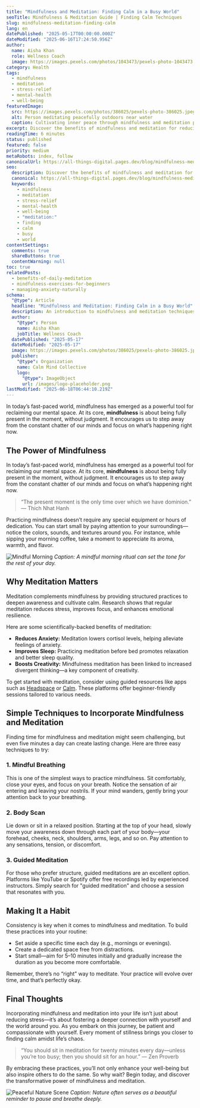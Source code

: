 ```yaml
---
title: "Mindfulness and Meditation: Finding Calm in a Busy World"
seoTitle: Mindfulness & Meditation Guide | Finding Calm Techniques
slug: mindfulness-meditation-finding-calm
lang: en
datePublished: "2025-05-17T00:00:00.000Z"
dateModified: "2025-06-16T17:24:50.956Z"
author:
  name: Aisha Khan
  role: Wellness Coach
  image: https://images.pexels.com/photos/1043473/pexels-photo-1043473.jpeg?auto=compress&cs=tinysrgb&w=1260&h=750&dpr=2
category: Health
tags:
  - mindfulness
  - meditation
  - stress-relief
  - mental-health
  - well-being
featuredImage:
  src: https://images.pexels.com/photos/386025/pexels-photo-386025.jpeg?auto=compress&cs=tinysrgb&w=1260&h=750&dpr=2
  alt: Person meditating peacefully outdoors near water
  caption: Cultivating inner peace through mindfulness and meditation practices.
excerpt: Discover the benefits of mindfulness and meditation for reducing stress and enhancing mental clarity. Learn simple techniques to incorporate these practices into your daily life.
readingTime: 6 minutes
status: published
featured: false
priority: medium
metaRobots: index, follow
canonicalUrl: https://all-things-digital.pages.dev/blog/mindfulness-meditation-finding-calm
seo:
  description: Discover the benefits of mindfulness and meditation for reducing stress and enhancing mental clarity. Learn simple techniques to incorporate these practices ...
  canonical: https://all-things-digital.pages.dev/blog/mindfulness-meditation-finding-calm
  keywords:
    - mindfulness
    - meditation
    - stress-relief
    - mental-health
    - well-being
    - "meditation:"
    - finding
    - calm
    - busy
    - world
contentSettings:
  comments: true
  shareButtons: true
  contentWarning: null
toc: true
relatedPosts:
  - benefits-of-daily-meditation
  - mindfulness-exercises-for-beginners
  - managing-anxiety-naturally
schema:
  "@type": Article
  headline: "Mindfulness and Meditation: Finding Calm in a Busy World"
  description: An introduction to mindfulness and meditation techniques for stress reduction and improved well-being.
  author:
    "@type": Person
    name: Aisha Khan
    jobTitle: Wellness Coach
  datePublished: "2025-05-17"
  dateModified: "2025-05-17"
  image: https://images.pexels.com/photos/386025/pexels-photo-386025.jpeg?auto=compress&cs=tinysrgb&w=1260&h=750&dpr=2
  publisher:
    "@type": Organization
    name: Calm Mind Collective
    logo:
      "@type": ImageObject
      url: /images/logo-placeholder.png
lastModified: "2025-06-18T06:44:10.219Z"
---
```


In today’s fast-paced world, mindfulness has emerged as a powerful tool for reclaiming our mental space. At its core, **mindfulness** is about being fully present in the moment, without judgment. It encourages us to step away from the constant chatter of our minds and focus on what’s happening right now.

## The Power of Mindfulness

In today’s fast-paced world, mindfulness has emerged as a powerful tool for reclaiming our mental space. At its core, **mindfulness** is about being fully present in the moment, without judgment. It encourages us to step away from the constant chatter of our minds and focus on what’s happening right now.

> “The present moment is the only time over which we have dominion.” — Thich Nhat Hanh

Practicing mindfulness doesn’t require any special equipment or hours of dedication. You can start small by paying attention to your surroundings—notice the colors, sounds, and textures around you. For instance, while sipping your morning coffee, take a moment to appreciate its aroma, warmth, and flavor.

![Mindful Morning](https://images.pexels.com/photos/3829910/pexels-photo-3829910.jpeg?auto=compress&cs=tinysrgb&w=1260&h=750&dpr=2)
_Caption: A mindful morning ritual can set the tone for the rest of your day._

## Why Meditation Matters

Meditation complements mindfulness by providing structured practices to deepen awareness and cultivate calm. Research shows that regular meditation reduces stress, improves focus, and enhances emotional resilience.

Here are some scientifically-backed benefits of meditation:

- **Reduces Anxiety:** Meditation lowers cortisol levels, helping alleviate feelings of anxiety.
- **Improves Sleep:** Practicing meditation before bed promotes relaxation and better sleep quality.
- **Boosts Creativity:** Mindfulness meditation has been linked to increased divergent thinking—a key component of creativity.

To get started with meditation, consider using guided resources like apps such as [Headspace](https://www.headspace.com/) or [Calm](https://www.calm.com/). These platforms offer beginner-friendly sessions tailored to various needs.

## Simple Techniques to Incorporate Mindfulness and Meditation

Finding time for mindfulness and meditation might seem challenging, but even five minutes a day can create lasting change. Here are three easy techniques to try:

### 1. Mindful Breathing

This is one of the simplest ways to practice mindfulness. Sit comfortably, close your eyes, and focus on your breath. Notice the sensation of air entering and leaving your nostrils. If your mind wanders, gently bring your attention back to your breathing.

### 2. Body Scan

Lie down or sit in a relaxed position. Starting at the top of your head, slowly move your awareness down through each part of your body—your forehead, cheeks, neck, shoulders, arms, legs, and so on. Pay attention to any sensations, tension, or discomfort.

### 3. Guided Meditation

For those who prefer structure, guided meditations are an excellent option. Platforms like YouTube or Spotify offer free recordings led by experienced instructors. Simply search for "guided meditation" and choose a session that resonates with you.

## Making It a Habit

Consistency is key when it comes to mindfulness and meditation. To build these practices into your routine:

- Set aside a specific time each day (e.g., mornings or evenings).
- Create a dedicated space free from distractions.
- Start small—aim for 5–10 minutes initially and gradually increase the duration as you become more comfortable.

Remember, there’s no “right” way to meditate. Your practice will evolve over time, and that’s perfectly okay.

## Final Thoughts

Incorporating mindfulness and meditation into your life isn’t just about reducing stress—it’s about fostering a deeper connection with yourself and the world around you. As you embark on this journey, be patient and compassionate with yourself. Every moment of stillness brings you closer to finding calm amidst life’s chaos.

> “You should sit in meditation for twenty minutes every day—unless you’re too busy; then you should sit for an hour.” — Zen Proverb

By embracing these practices, you’ll not only enhance your well-being but also inspire others to do the same. So why wait? Begin today, and discover the transformative power of mindfulness and meditation.

![Peaceful Nature Scene](https://images.pexels.com/photos/994605/pexels-photo-994605.jpeg?auto=compress&cs=tinysrgb&w=1260&h=750&dpr=2)
_Caption: Nature often serves as a beautiful reminder to pause and breathe deeply._
